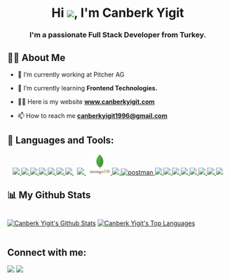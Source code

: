 <h1 align="center">Hi <img src="https://raw.githubusercontent.com/MartinHeinz/MartinHeinz/master/wave.gif" width="30px">, I'm Canberk Yigit</h1>
<h3 align="center">I'm a passionate Full Stack Developer from Turkey.</h3>


## 🙋‍♂️ About Me



- 🔭 I’m currently working at Pitcher AG

- 🌱 I’m currently learning **Frontend Technologies.**

- 👨‍💻 Here is my website **www.canberkyigit.com**

- 📫 How to reach me **canberkyigit1996@gmail.com**



## 🚀 Languages and Tools:

<p align="center"> 
    <a href="https://reactjs.org/" target="_blank"> <img src="https://img.icons8.com/color/48/000000/react-native.png"/> </a>
    <a href="https://developer.mozilla.org/en-US/docs/Web/JavaScript" target="_blank"> <img src="https://img.icons8.com/color/48/000000/javascript.png"/> </a> 
    <a href="https://www.w3.org/html/" target="_blank"> <img src="https://img.icons8.com/color/48/000000/html-5.png"/> </a> 
    <a href="https://www.w3schools.com/css/" target="_blank"> <img src="https://img.icons8.com/color/48/000000/css3.png"/> </a> 
    <a href="https://getbootstrap.com" target="_blank"> <img src="https://img.icons8.com/color/48/000000/bootstrap.png"/> </a> 
    <a href="https://www.python.org" target="_blank"> <img src="https://img.icons8.com/color/48/000000/python.png"/> </a> 
    <a style="padding-right:8px;" href="https://nodejs.org" target="_blank"> <img src="https://img.icons8.com/color/48/000000/nodejs.png"/> </a> 
    <a style="padding-right:8px;" href="https://www.mysql.com/" target="_blank"> <img src="https://img.icons8.com/fluent/50/000000/mysql-logo.png"/> </a>
    <a href="https://www.mongodb.com/" target="_blank"> <img src="https://raw.githubusercontent.com/devicons/devicon/master/icons/mongodb/mongodb-original-wordmark.svg" alt="mongodb" width="48" height="48"/> </a> 
    <a href="https://firebase.google.com/" target="_blank"> <img src="https://img.icons8.com/color/48/000000/firebase.png"/> </a> 
    <a href="https://postman.com" target="_blank"> <img src="https://www.vectorlogo.zone/logos/getpostman/getpostman-icon.svg" alt="postman" width="45" height="45"/> </a>   
    <a href="https://git-scm.com/" target="_blank"> <img src="https://img.icons8.com/color/48/000000/git.png"/> </a> 
    <a href="https://vuejs.org" target="_blank"> <img src="https://img.icons8.com/color/48/000000/vue-js.png"/> </a>
    <a href="https://www.cplusplus.com" target="_blank"> <img src="https://img.icons8.com/color/48/000000/c-plus-plus-logo.png"/> </a>
    <a href="https://docs.microsoft.com/en-us/dotnet/csharp/" target="_blank"> <img src="https://img.icons8.com/color/48/000000/c-sharp-logo-2.png"/> </a>
    <a href="https://www.kali.org" target="_blank"> <img src="https://img.icons8.com/color/48/000000/kali-linux.png"/> </a>
    <a href="https://laravel.com" target="_blank"> <img src="https://img.icons8.com/fluency/48/000000/laravel.png"/> </a>
    <a href="https://www.linux.org" target="_blank"> <img src="https://img.icons8.com/color/48/000000/linux--v1.png"/> </a>
    <a href="https://ubuntu.com" target="_blank"> <img src="https://img.icons8.com/color/48/000000/ubuntu--v1.png"/> </a>
</p>


## 📊 My Github Stats

  <br/>
    <a href="https://github-readme-stats.vercel.app/api?username=anuraghazra&count_private=true"><img alt="Canberk Yigit's Github Stats" src="https://github-readme-stats.vercel.app/api?username=canberkyigit&show_icons=true&count_private=true&theme=react&hide_border=true&bg_color=0D1117" /></a>
  <a href="https://github.com/canberkyigit/github-readme-stats"><img alt="Canberk Yigit's Top Languages" src="https://github-readme-stats.vercel.app/api/top-langs/?username=canberkyigit&langs_count=8&count_private=true&layout=compact&theme=react&hide_border=true&bg_color=0D1117" /></a>
  

<br/>
<br/>

## Connect with me:
<p align="left">

<a href = "https://www.linkedin.com/in/canberk-yigit/"><img src="https://img.icons8.com/fluent/48/000000/linkedin.png"/></a>
<a href = "https://www.instagram.com/canberkyigit/"><img src="https://img.icons8.com/fluent/48/000000/instagram-new.png"/></a>


</p>

